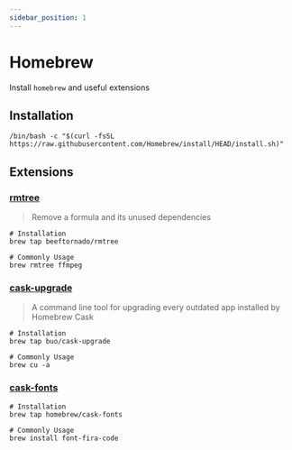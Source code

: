 ```yaml
---
sidebar_position: 1
---
```


# Homebrew

Install `homebrew` and useful extensions



## Installation

```shell
/bin/bash -c "$(curl -fsSL https://raw.githubusercontent.com/Homebrew/install/HEAD/install.sh)"
```



## Extensions

### [rmtree](https://github.com/beeftornado/homebrew-rmtree)

> Remove a formula and its unused dependencies

```shell
# Installation
brew tap beeftornado/rmtree

# Commonly Usage
brew rmtree ffmpeg
```



### [cask-upgrade](https://github.com/buo/homebrew-cask-upgrade)

> A command line tool for upgrading every outdated app installed by Homebrew Cask

```shell
# Installation
brew tap buo/cask-upgrade

# Commonly Usage
brew cu -a
```



### [cask-fonts](https://github.com/Homebrew/homebrew-cask-fonts)

```shell
# Installation
brew tap homebrew/cask-fonts

# Commonly Usage
brew install font-fira-code
```
